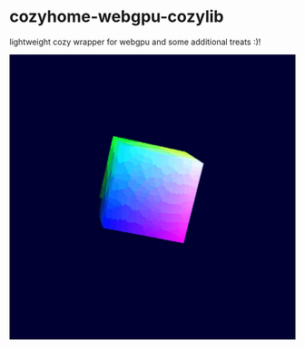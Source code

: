 # cozyhome-webgpu-cozylib
 lightweight cozy wrapper for webgpu and some additional treats :)!
<p align="center">
  <img src="webgpu.gif" alt="Engine Gif"/>
</p>
